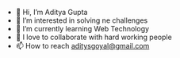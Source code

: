 - 👋 Hi, I’m Aditya Gupta
- 👀 I’m interested in solving ne challenges
- 🌱 I’m currently learning Web Technology
- 💞️ I love to collaborate with hard working people
- 📫 How to reach aditysgoyal@gmail.com
  
